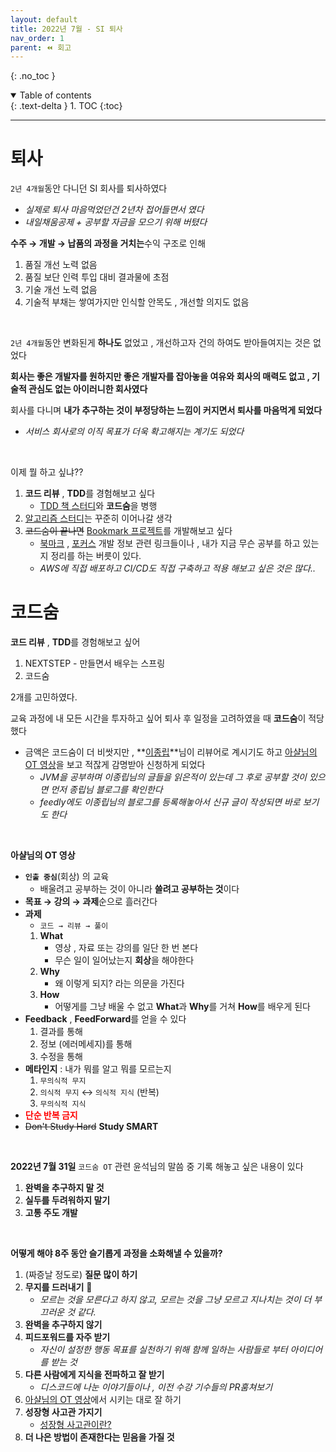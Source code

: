 ```yaml
---
layout: default
title: 2022년 7월 - SI 퇴사
nav_order: 1
parent: ⏪ 회고
---
```

{: .no_toc }

<details open markdown="block">
  <summary>
    Table of contents
  </summary>
  {: .text-delta }
1. TOC
{:toc}
</details>

---

# **퇴사**

`2년 4개월`동안 다니던 SI 회사를 퇴사하였다<br>
   - *실제로 퇴사 마음먹었던건 2년차 접어들면서 였다*
   - *내일채움공제 + 공부할 자금을 모으기 위해 버텼다*

**수주 → 개발 → 납품의 과정을 거치는**수익 구조로 인해<br>

1. 품질 개선 노력 없음
2. 품질 보단 인력 투입 대비 결과물에 초점
3. 기술 개선 노력 없음
4. 기술적 부채는 쌓여가지만 인식할 안목도 , 개선할 의지도 없음

<br>

`2년 4개월`동안 변화된게 **하나도** 없었고 , 개선하고자 건의 하여도 받아들여지는 것은 없었다<br>

**회사는 좋은 개발자를 원하지만 좋은 개발자를 잡아놓을 여유와 회사의 매력도 없고 , 기술적 관심도 없는 아이러니한 회사였다**<br>

회사를 다니며 **내가 추구하는 것이 부정당하는 느낌이 커지면서 퇴사를 마음먹게 되었다**
- *서비스 회사로의 이직 목표가 더욱 확고해지는 계기도 되었다*

<br>

이제 뭘 하고 싶냐??<br>


1. **코드 리뷰** , **TDD**를 경험해보고 싶다
   - [TDD 책 스터디](https://github.com/jdalma/dev-study)와 **코드숨**을 병행
2. [알고리즘 스터디](https://github.com/jdalma/Algorithm-Study)는 꾸준히 이어나갈 생각
3. ~~코드숨이 끝나면~~ [Bookmark 프로젝트](https://github.com/jdalma/dallog)를 개발해보고 싶다
   - [북마크](https://jdalma.github.io/docs/bookmark) , [포커스](https://jdalma.github.io/#focus) 개발 정보 관련 링크들이나 , 내가 지금 무슨 공부를 하고 있는지 정리를 하는 버릇이 있다.
   - *AWS에 직접 배포하고 CI/CD도 직접 구축하고 적용 해보고 싶은 것은 많다..*

# **코드숨**

**코드 리뷰** , **TDD**를 경험해보고 싶어 <br>

1. NEXTSTEP - 만들면서 배우는 스프링
2. 코드숨

2개를 고민하였다.<br>

교육 과정에 내 모든 시간을 투자하고 싶어 퇴사 후 일정을 고려하였을 때 **코드숨**이 적당했다
- 금액은 코드숨이 더 비쌋지만 , **[이종립](https://github.com/johngrib)**님이 리뷰어로 계시기도 하고 [아샬님의 OT 영상](https://www.youtube.com/watch?v=oFhN3EqrCwc&ab_channel=%EC%BD%94%EB%94%A9%EC%9D%98%EC%8B%A0%EC%95%84%EC%83%AC)을 보고 적잖게 감명받아 신청하게 되었다
  - *JVM을 공부하며 이종립님의 글들을 읽은적이 있는데 그 후로 공부할 것이 있으면 먼저 종립님 블로그를 확인한다*
  - *feedly에도 이종립님의 블로그를 등록해놓아서 신규 글이 작성되면 바로 보기도 한다*

<br>

**아샬님의 OT 영상**<br>

- **`인출 중심`**(회상) 의 교육 
  - 배울려고 공부하는 것이 아니라 **쓸려고 공부하는 것**이다
- **목표 → 강의 → 과제**순으로 흘러간다
- **과제**
  - `코드 → 리뷰 → 풀이`
  1. **What**
        - 영상 , 자료 또는 강의를 일단 한 번 본다
        - 무슨 일이 일어났는지 **회상**을 해야한다
  2. **Why**
        - 왜 이렇게 되지? 라는 의문을 가진다
  3. **How**
        - 어떻게를 그냥 배울 수 없고 **What**과 **Why**를 거쳐 **How**를 배우게 된다
- **Feedback** , **FeedForward**를 얻을 수 있다
  1. 결과를 통해
  2. 정보 (에러메세지)를 통해
  3. 수정을 통해
- **메타인지** : 내가 뭐를 알고 뭐를 모르는지
  1. `무의식적 무지`
  2. `의식적 무지` ↔︎ `의식적 지식` (반복)
  3. `무의식적 지식`
- <span style="color:red; font-weight:bold">단순 반복 금지</span>
- ~~Don't Study Hard~~ **Study SMART**

<br>

**2022년 7월 31일** `코드숨 OT` 관련 윤석님의 말씀 중 기록 해놓고 싶은 내용이 있다 <br>

1. **완벽을 추구하지 말 것**
2. **실두를 두려워하지 말기**
3. **고통 주도 개발**

<br>

**어떻게 해야 8주 동안 슬기롭게 과정을 소화해낼 수 있을까?** <br>

1. (짜증날 정도로) **질문 많이 하기**
2. **무지를 드러내기** 📌
   - *모르는 것을 모른다고 하지 않고, 모르는 것을 그냥 모르고 지나치는 것이 더 부끄러운 것 같다.*
3. **완벽을 추구하지 않기**
4. **피드포워드를 자주 받기**
   - *자신이 설정한 행동 목표를 실천하기 위해 함께 일하는 사람들로 부터 아이디어를 받는 것*
5. **다른 사람에게 지식을 전파하고 잘 받기**
   - *디스코드에 나눈 이야기들이나 , 이전 수강 기수들의 PR훔쳐보기*
6. [아샬님의 OT 영상](https://www.youtube.com/watch?v=oFhN3EqrCwc&ab_channel=%EC%BD%94%EB%94%A9%EC%9D%98%EC%8B%A0%EC%95%84%EC%83%AC)에서 시키는 대로 잘 하기
7. **성장형 사고관 가지기**
   - [성장형 사고관이란?](https://docs.microsoft.com/ko-kr/learn/modules/develop-growth-mindset/)
8. **더 나은 방법이 존재한다는 믿음을 가질 것**





